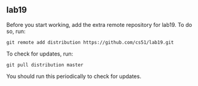 
## lab19

Before you start working, add the extra remote repository for lab19. To do so, run:

`git remote add distribution https://github.com/cs51/lab19.git`

To check for updates, run:

`git pull distribution master`

You should run this periodically to check for updates.

